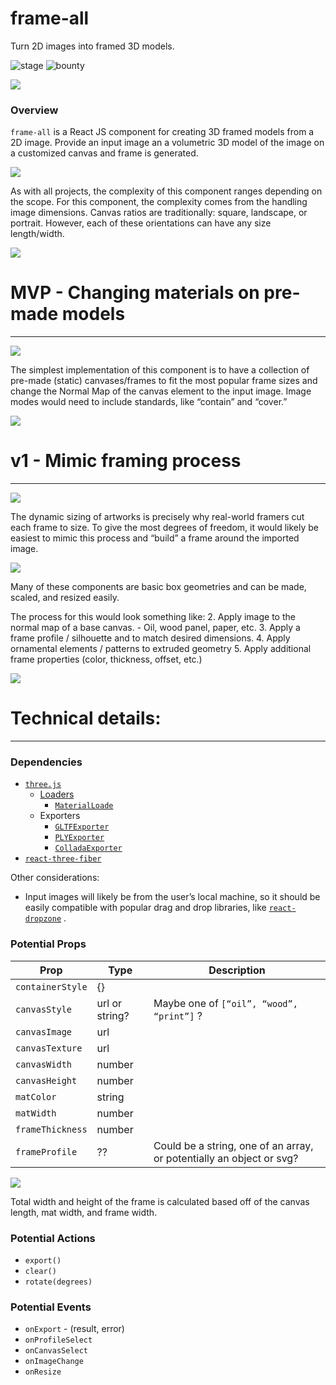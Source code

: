 # frame-all
Turn 2D images into framed 3D models.

![stage](https://img.shields.io/badge/stage-proposal-yellow)
![bounty](https://img.shields.io/badge/bounty-artwork-red)


![](https://firebasestorage.googleapis.com/v0/b/aw-publish-production.appspot.com/o/public%2Fgithub%2Fframe-all%2Fhero.png?alt=media&token=64132770-9987-4f39-9eea-3517b6d557c2)

### Overview

 `frame-all`  is a React JS component for creating 3D framed models from a 2D image. Provide an input image an a volumetric 3D model of the image on a customized canvas and frame is generated.

![](https://firebasestorage.googleapis.com/v0/b/aw-publish-production.appspot.com/o/public%2Fgithub%2Fframe-all%2Foverview.png?alt=media&token=085db8f8-7cc9-428e-9cfb-6bc04c41f8c3)


As with all projects, the complexity of this component ranges depending on the scope. For this component, the complexity comes from the handling image dimensions. Canvas ratios are traditionally: square, landscape, or portrait. However, each of these orientations can have any size length/width. 

![](https://firebasestorage.googleapis.com/v0/b/aw-publish-production.appspot.com/o/public%2Fgithub%2Fframe-all%2FframeSkew.png?alt=media&token=e3304495-cf14-448b-814f-f251fb35f143)


# MVP - Changing materials on pre-made models
- - - -

![](https://firebasestorage.googleapis.com/v0/b/aw-publish-production.appspot.com/o/public%2Fgithub%2Fframe-all%2Fmvp.png?alt=media&token=d3bbcf49-adc1-4b9d-ad2b-bf18072b7ec9)

The simplest implementation of this component is to have a collection of pre-made (static) canvases/frames to fit the most popular frame sizes and change the Normal Map of the canvas element to the input image. Image modes would need to include standards, like “contain” and “cover.”

![](https://firebasestorage.googleapis.com/v0/b/aw-publish-production.appspot.com/o/public%2Fgithub%2Fframe-all%2FimageMode.png?alt=media&token=db1dc64e-5030-4737-beac-d3f333360905)


# v1 - Mimic framing process
- - - -
![](https://firebasestorage.googleapis.com/v0/b/aw-publish-production.appspot.com/o/public%2Fgithub%2Fframe-all%2Fv1.png?alt=media&token=5de61f16-ff49-4b10-a3c0-12ef5341f273)

The dynamic sizing of artworks is precisely why real-world framers cut each frame to size. To give the most degrees of freedom, it would likely be easiest to mimic this process and “build” a frame around the imported image.

![](https://firebasestorage.googleapis.com/v0/b/aw-publish-production.appspot.com/o/public%2Fgithub%2Fframe-all%2FframeComponents.png?alt=media&token=6f5e5012-8187-4fed-a096-49526a408416)

Many of these components are basic box geometries and can be made, scaled, and resized easily. 


The process for this would look something like:
2. Apply image to the normal map of a base canvas.
	- Oil, wood panel, paper, etc.
3. Apply a frame profile / silhouette and to match desired dimensions.
4. Apply ornamental elements / patterns to extruded geometry
5. Apply additional frame properties (color, thickness, offset, etc.)

![](https://firebasestorage.googleapis.com/v0/b/aw-publish-production.appspot.com/o/public%2Fgithub%2Fframe-all%2FframeProfiles.png?alt=media&token=5a282cc0-9754-49dc-aad8-9e492b6d535f)



# Technical details:
- - - -

### Dependencies

- [`three.js`](https://threejs.org/)
	- [Loaders](https://threejs.org/docs/#api/en/loaders/Loader)
		- [`MaterialLoade`](https://threejs.org/docs/#api/en/loaders/MaterialLoader)
	- Exporters
		- [`GLTFExporter`](https://threejs.org/docs/#examples/en/exporters/GLTFExporter)
		- [`PLYExporter`](https://threejs.org/docs/#examples/en/exporters/PLYExporter)
		- [`ColladaExporter`](https://threejs.org/docs/#examples/en/exporters/ColladaExporter)
- [`react-three-fiber`](https://github.com/react-spring/react-three-fiber)

Other considerations:
- Input images will likely be from the user’s local machine, so it should be easily compatible with popular drag and drop libraries, like [`react-dropzone`](https://github.com/react-dropzone/react-dropzone) .


### Potential Props

| Prop | Type | Description |
| --- | --- | --- |
| `containerStyle` | {} | |
| `canvasStyle` | url or string? | Maybe one of `[“oil”, “wood”, “print”]` ? |
| `canvasImage` | url | |
| `canvasTexture` | url | |
| `canvasWidth` | number | |
| `canvasHeight` | number | |
| `matColor` | string | |
| `matWidth` | number | |
| `frameThickness` | number | |
| `frameProfile` | ?? | Could be a string, one of an array, or potentially an object or svg? |

![](https://firebasestorage.googleapis.com/v0/b/aw-publish-production.appspot.com/o/public%2Fgithub%2Fframe-all%2FframeProps.png?alt=media&token=983b2e41-f29d-4e01-8b72-890d3d86fffb)

Total width and height of the frame is calculated based off of the canvas length, mat width, and frame width.

### Potential Actions

* `export()`
* `clear()`
* `rotate(degrees)`


### Potential  Events

* `onExport` - (result, error)
* `onProfileSelect`
* `onCanvasSelect`
* `onImageChange`
* `onResize`
